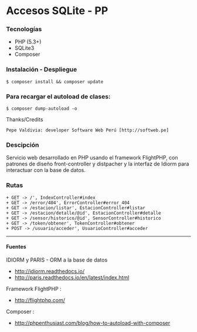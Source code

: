 # Accesos SQLite - PP

### Tecnologías

+ PHP (5.3+)
+ SQLite3
+ Composer

### Instalación - Despliegue

 	$ composer install && composer update

### Para recargar el autoload de clases:

 	$ composer dump-autoload -o

 Thanks/Credits

    Pepe Valdivia: developer Software Web Perú [http://softweb.pe]

### Descipción

Servicio web desarrollado en PHP usando el framework FlightPHP, con patrones de diseño front-controller y distpacher y la interfaz de Idiorm para interactuar con la base de datos.

### Rutas

	+ GET -> /', IndexController#index
	+ GET -> /error/404', ErrorController#error_404
	+ GET -> /estacion/listar', EstacionController#listar
	+ GET -> /estacion/detalle/@id', EstacionController#detalle
	+ GET -> /sensor/historico/@id', SensorController#historico
	+ GET -> /token/obtener', TokenController#obtener
	+ POST -> /usuario/acceder', UsuarioController#acceder
--- 

#### Fuentes

IDIORM y PARIS - ORM a la base de datos

+ http://idiorm.readthedocs.io/
+ http://paris.readthedocs.io/en/latest/index.html
	
Framework FlightPHP :

+ http://flightphp.com/

Composer :
+ http://phpenthusiast.com/blog/how-to-autoload-with-composer